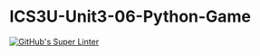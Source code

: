 # ICS3U-Unit3-06-Python-Game

[![GitHub's Super Linter](https://github.com/Igor-Zhelezniak-1/ICS3U-Unit3-06-Python-Game/workflows/GitHub's%20Super%20Linter/badge.svg)](https://github.com/Igor-Zhelezniak-1/ICS3U-Unit3-06-Python-Game/actions)
